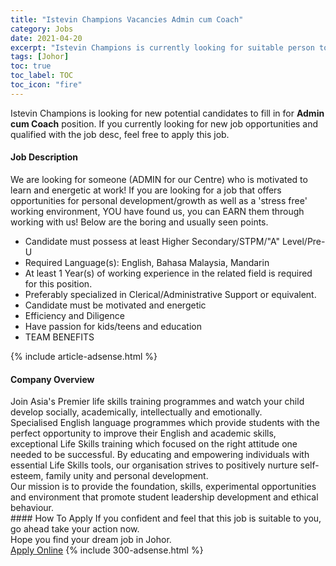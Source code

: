 ```yaml
---
title: "Istevin Champions Vacancies Admin cum Coach" 
category: Jobs 
date: 2021-04-20 
excerpt: "Istevin Champions is currently looking for suitable person to fill in the Admin cum Coach which based in Johor" 
tags: [Johor] 
toc: true 
toc_label: TOC 
toc_icon: "fire" 
--- 
```


<p>Istevin Champions is looking for new potential candidates to fill in for <b>Admin cum Coach</b> position. If you currently looking for new job opportunities and qualified with the job desc, feel free to apply this job.
</p><div><div><h4>Job Description</h4></div><div><div><span><div><div>We are looking for someone (ADMIN for our Centre) who is motivated to learn and energetic at work! If you are looking for a job that offers opportunities for personal development/growth as well as a 'stress free' working environment, YOU have found us, you can EARN them through working with us! Below are the boring and usually seen points.<ul><li>Candidate must possess at least Higher Secondary/STPM/"A" Level/Pre-U</li><li>Required Language(s):&#160;English, Bahasa Malaysia, Mandarin&#160;</li><li>At least 1&#160;Year(s) of working experience in the related field is required for this position.&#160;</li><li>Preferably specialized in Clerical/Administrative Support or equivalent.</li><li>Candidate must be motivated and energetic</li><li>Efficiency and Diligence</li><li>Have passion for kids/teens and education</li><li>TEAM BENEFITS</li></ul></div></div></span></div></div></div> 
{% include article-adsense.html %} 
<div><div><h4>Company Overview</h4></div><div><div><span><div><div>Join Asia's Premier life skills training programmes and watch your child develop socially, academically, intellectually and emotionally.&#160;</div>
<div>Specialised English language programmes which provide students with the perfect opportunity to improve their English and academic skills, exceptional Life Skills training which focused on the right attitude one needed to be successful. By educating and empowering individuals with essential Life Skills tools, our organisation strives to positively nurture self-esteem, family unity and personal development.</div>
<div>Our mission is to provide the foundation, skills, experimental opportunities and environment that promote student leadership development and ethical behaviour.&#160;</div></div></span></div></div></div> 
#### How To Apply 
If you confident and feel that this job is suitable to you, go ahead take your action now. <br/> 
Hope you find your dream job in Johor. <br/> 
<a href="https://www.jobstreet.com.my/en/job/admin-cum-coach-4513791?jobId=jobstreet-my-job-4513791&" class="btn btn--info" target="_blank" rel="nofollow noopenner">Apply Online</a> 
{% include 300-adsense.html %} 